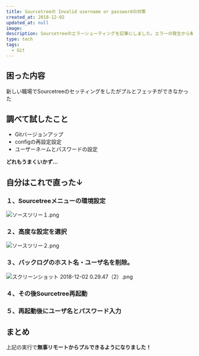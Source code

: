 ```yaml
---
title: Sourcetreeの Invalid username or passwordの対策
created_at: 2018-12-02
updated_at: null
image:
description: Sourcetreeのエラーシューティングを記事にしました。エラーの発生から解決までを記事にしています。
type: tech
tags:
  - Git
---
```


## 困った内容

新しい職場でSourcetreeのセッティングをしたがプルとフェッチができなかった

## 調べて試したこと

- Gitバージョンアップ
- configの再設定設定
- ユーザーネームとパスワードの設定

**どれもうまくいかず…**

## 自分はこれで直った↓

### １、Sourcetreeメニューの環境設定

![ソースツリー１.png](https://qiita-image-store.s3.amazonaws.com/0/199085/45a8452a-d557-7fcf-cd06-4b02e9e11ac3.png)

### ２、高度な設定を選択

![ソースツリー２.png](https://qiita-image-store.s3.amazonaws.com/0/199085/11c737cc-83fe-dd3e-128c-7a75bfebb66e.png)

### ３、バックログのホスト名・ユーザ名を削除。

![スクリーンショット 2018-12-02 0.29.47（2）.png](https://qiita-image-store.s3.amazonaws.com/0/199085/05dc3364-4412-1e36-7476-d8e3e3dfae2f.png)

### ４、その後Sourcetree再起動

### ５、再起動後にユーザ名とパスワード入力

## まとめ

上記の実行で**無事リモートからプルできるようになりました！**

